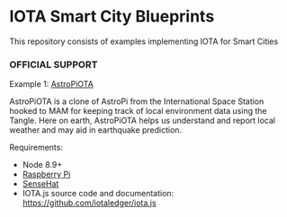 # IOTA Smart City Blueprints

This repository consists of examples implementing IOTA for Smart Cities

### **OFFICIAL SUPPORT** ###

Example 1: [AstroPiOTA](../astropiota/introduction/overview.md)

AstroPiOTA is a clone of AstroPi from the International Space Station hooked to MAM for keeping track of local environment data using the Tangle. Here on earth, AstroPiOTA helps us understand and report local weather and may aid in earthquake prediction.

Requirements:
- Node 8.9+
- [Raspberry Pi](https://www.raspberrypi.org/)
- [SenseHat](https://thepihut.com/products/raspberry-pi-sense-hat-astro-pi)
- IOTA.js source code and documentation: https://github.com/iotaledger/iota.js

